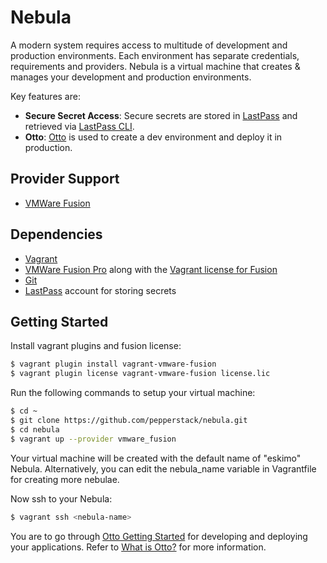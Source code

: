 # Nebula

A modern system requires access to multitude of development and production environments. Each environment has separate
credentials, requirements and providers. Nebula is a virtual machine that creates & manages your development and 
production environments.

Key features are:

* **Secure Secret Access**: Secure secrets are stored in [LastPass](https://lastpass.com/) and retrieved via [LastPass 
  CLI](https://github.com/lastpass/lastpass-cli).
* **Otto**: [Otto](https://ottoproject.io/) is used to create a dev environment and deploy it in production.

Provider Support
-----------------
* [VMWare Fusion](https://www.vmware.com/products/fusion/fusion-evaluation.html)


Dependencies
------------
* [Vagrant](https://www.vagrantup.com/downloads.html)
* [VMWare Fusion Pro](https://www.vmware.com/products/fusion/fusion-evaluation.html) along with the [Vagrant license for Fusion](https://www.vagrantup.com/vmware)
* [Git](https://git-scm.com/book/en/v2/Getting-Started-Installing-Git)
* [LastPass](https://lastpass.com/) account for storing secrets 

Getting Started
----------------

Install vagrant plugins and fusion license:

```sh
$ vagrant plugin install vagrant-vmware-fusion
$ vagrant plugin license vagrant-vmware-fusion license.lic
```

Run the following commands to setup your virtual machine:

```sh
$ cd ~
$ git clone https://github.com/pepperstack/nebula.git
$ cd nebula
$ vagrant up --provider vmware_fusion
```

Your virtual machine will be created with the default name of "eskimo" Nebula. Alternatively, you can edit the 
nebula_name variable in Vagrantfile for creating more nebulae. 


Now ssh to your Nebula:

```sh
$ vagrant ssh <nebula-name>
```

You are to go through [Otto Getting Started](https://ottoproject.io/intro/getting-started/dev.html) for developing and
deploying your applications. Refer to [What is Otto?](https://ottoproject.io/intro/index.html) for more information. 